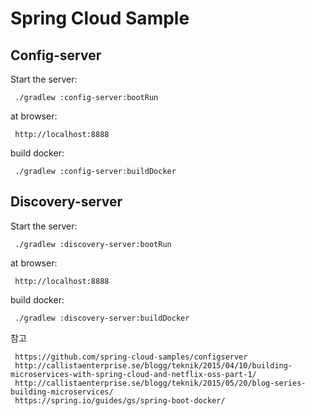 # Spring Cloud Sample



## Config-server

Start the server:

     ./gradlew :config-server:bootRun
     
     
at browser:
     
     http://localhost:8888
     

build docker:
     
     ./gradlew :config-server:buildDocker
     
     
## Discovery-server

Start the server:

     ./gradlew :discovery-server:bootRun
     
     
at browser:
     
     http://localhost:8888
     

build docker:
     
     ./gradlew :discovery-server:buildDocker     
     
     
참고
     
     https://github.com/spring-cloud-samples/configserver
     http://callistaenterprise.se/blogg/teknik/2015/04/10/building-microservices-with-spring-cloud-and-netflix-oss-part-1/
     http://callistaenterprise.se/blogg/teknik/2015/05/20/blog-series-building-microservices/
     https://spring.io/guides/gs/spring-boot-docker/